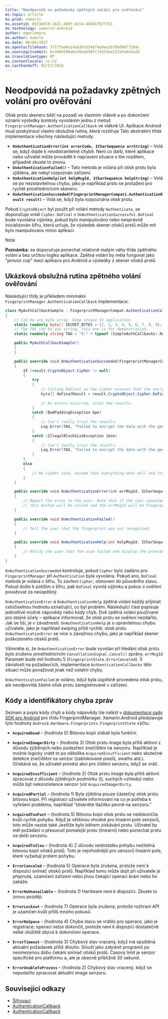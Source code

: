```yaml
---
title: "Neodpovídá na požadavky zpětných volání pro ověřování"
ms.topic: article
ms.prod: xamarin
ms.assetid: 6533AFC9-1A1C-4897-A154-4D4ECFE27761
ms.technology: xamarin-android
author: mgmclemore
ms.author: mamcle
ms.date: 06/06/2017
ms.openlocfilehash: 371ffae8e14a630cb548f4a9ee2bf0bd06f7284c
ms.sourcegitcommit: 6cd40d190abe38edd50fc74331be15324a845a28
ms.translationtype: MT
ms.contentlocale: cs-CZ
ms.lasthandoff: 02/27/2018
---
```

# <a name="responding-to-authentication-callbacks"></a>Neodpovídá na požadavky zpětných volání pro ověřování

Otisk prstu skeneru běží na pozadí ve vlastním vlákně a po dokončení oznámí výsledky kontroly vyvoláním jednu z metod `FingerprintManager.AuthenticationCallback` ve vlákně UI. Aplikace Android musí poskytnout vlastní obslužná rutina, která rozšiřuje Tato abstraktní třída implementace všechny následující metody:

* **`OnAuthenticationError(int errorCode, ICharSequence errString)`** &ndash; Volá se, když dojde k neodstranitelné chybě. Není co další, které aplikace nebo uživatel může provádět k napravení situace s tím rozdílem, případně zkuste to znovu.
* **`OnAuthenticationFailed()`** &ndash; Tato metoda je volána při otisk prstu byla zjištěna, ale nebyl rozpoznán zařízení.
* **`OnAuthenticationHelp(int helpMsgId, ICharSequence helpString)`** &ndash; Volá se po nezotavitelnou chybu, jako je například prstu se protažení pro rychlé prostřednictvím skeneru.
* **`OnAuthenticationSucceeded(FingerprintManagerCompati.AuthenticationResult result)`** &ndash; Volá se, když byla rozpoznána otisk prstu.

Pokud `CryptoObject` byl použit při volání metody `Authenticate`, se doporučuje volat `Cipher.DoFinal` v `OnAuthenticationSuccessful`.
`DoFinal` bude vyvolána výjimka, pokud bylo manipulováno nebo nesprávně inicializován šifru, která určuje, že výsledek skener otisků prstů může mít bylo manipulováno mimo aplikaci.


> [!NOTE]
> **Poznámka:** se doporučuje ponechat relativně malým váhy třída zpětného volání a bez určitou logiku aplikace. Zpětná volání by měla fungovat jako "provoz cop" mezi aplikace pro Android a výsledky z skener otisků prstů.

## <a name="a-sample-authentication-callback-handler"></a>Ukázková obslužná rutina zpětného volání ověřování

Následující třídy je příkladem minimální `FingerprintManager.AuthenticationCallback` implementace: 

```csharp
class MyAuthCallbackSample : FingerprintManagerCompat.AuthenticationCallback
{
    // Can be any byte array, keep unique to application.
    static readonly byte[] SECRET_BYTES = {1, 2, 3, 4, 5, 6, 7, 8, 9};
    // The TAG can be any string, this one is for demonstration.
    static readonly string TAG = "X:" + typeof (SimpleAuthCallbacks).Name;

    public MyAuthCallbackSample()
    {
    }

    public override void OnAuthenticationSucceeded(FingerprintManagerCompat.AuthenticationResult result)
    {
        if (result.CryptoObject.Cipher != null) 
        {
            try
            {
                // Calling DoFinal on the Cipher ensures that the encryption worked.
                byte[] doFinalResult = result.CryptoObject.Cipher.DoFinal(SECRET_BYTES);
    
                // No errors occurred, trust the results.              
            }
            catch (BadPaddingException bpe)
            {
                // Can't really trust the results.
                Log.Error(TAG, "Failed to encrypt the data with the generated key." + bpe);
            }
            catch (IllegalBlockSizeException ibse)
            {
                // Can't really trust the results.
                Log.Error(TAG, "Failed to encrypt the data with the generated key." + ibse);
            }
        }
        else
        {
            // No cipher used, assume that everything went well and trust the results.
        }
    }

    public override void OnAuthenticationError(int errMsgId, ICharSequence errString)
    {
        // Report the error to the user. Note that if the user canceled the scan,
        // this method will be called and the errMsgId will be FingerprintState.ErrorCanceled.
    }

    public override void OnAuthenticationFailed()
    {
        // Tell the user that the fingerprint was not recognized.
    }

    public override void OnAuthenticationHelp(int helpMsgId, ICharSequence helpString)
    {
        // Notify the user that the scan failed and display the provided hint.
    }
}
```

`OnAuthenticationSucceeded` kontroluje, pokud `Cipher` bylo zadáno pro `FingerprintManager` při `Authentication` byla vyvolána. Pokud ano, `DoFinal` metoda je volána v šifru. To zavření `Cipher`, obnovení do původního stavu. Pokud došlo k potížím s šifru, pak `DoFinal` vyvolá výjimku a pokus o ověření považovat za neúspěšný.

`OnAuthenticationError` a `OnAuthenticationHelp` zpětná volání každý přijímat celočíselnou hodnotu označující, co byl problém. Následující část popisuje jednotlivé možné nápovědy nebo kódy chyb. Dvě zpětná volání používané pro stejné účely &ndash; aplikace informovat, že otisk prstu se ověření nezdařilo. Jak se liší, je v závažnosti. `OnAuthenticationHelp` je o opravitelnou chybu uživatele, jako je například swiping příliš rychlé; otisk prstu `OnAuthenticationError` se více o závažnou chybu, jako je například skener poškozeného otisků prstů.

Všimněte si, že `OnAuthenticationError` bude vyvolán při hledání otisk prstu bylo zrušeno prostřednictvím `CancellationSignal.Cancel()` zprávy. `errMsgId` Parametr bude mít hodnotu 5 (`FingerprintState.ErrorCanceled`). V závislosti na požadavcích, implementace `AuthenticationCallbacks` této situaci může považovat jinak než ostatní chyby. 

`OnAuthenticationFailed` je voláno, když byla úspěšně provedena otisk prstu, ale neodpovídá žádné otisk prstu zaregistrované v zařízení. 

## <a name="help-codes-and-error-message-ids"></a>Kódy a identifikátory chyba zpráv 

Seznam a popis kódy chyb a kódy nápovědy lze nalézt v [dokumentace sady SDK pro Android](http://developer.android.com/reference/android/hardware/fingerprint/FingerprintManager.html#FINGERPRINT_ACQUIRED_GOOD) pro třídu FingerprintManager. Xamarin.Android představuje tyto hodnoty `Android.Hardware.Fingerprints.FingerprintState` výčtu:


-   **`AcquiredGood`** &ndash; (hodnota 0) Bitovou kopii získali byla funkční.


-   **`AcquiredImagerDirty`** &ndash; (hodnota 3) Otisk prstu image byla příliš aktivní z důvodu zjištěných nebo podezření znečištění na senzoru. Například je možné logicky vrátit to po několika `AcquiredInsufficient` nebo skutečné detekce znečištění na senzor (zablokované pixelů, swaths atd.). Očekává se, že uživatel provést akci pro čištění senzoru, když se vrátí.


-   **`AcquiredInsufficient`** &ndash; (hodnota 2) Otisk prstu image byla příliš aktivní zpracovat z důvodu zjištěných podmínku (tj. suchých vzhledu) nebo může být nekonzistence senzor (viz `AcquiredImagerDirty`.



-   **`AcquiredPartial`** &ndash; (hodnota 1) Byla zjištěna pouze částečný otisk prstu bitovou kopii. Při registraci uživatele informováni na co je potřeba k vyřešení problému, například &ldquo;stiskněte tlačítko pevně na senzoru.&rdquo;



-   **`AcquiredTooFast`** &ndash; (hodnota 5) Bitovou kopii otisk prstu se nedokončila kvůli rychlé pohybu. Když je většinou vhodné pro lineární pole senzorů, toto může nastat také Jestliže bylo během získávání prstu. Uživatel by měl požádáni o přesunutí pomalejší prstu (lineární) nebo ponechat prstu na delší senzoru.




-   **`AcquiredToSlow`** &ndash; (hodnota 4) Z důvodu nedostatku pohybu nečitelná bitovou kopii otisků prstů. Toto je nejvhodnější pro senzorů lineární pole, které vyžadují prstem pohybu.



-   **`ErrorCanceled`** &ndash; (hodnota 5) Operace byla zrušena, protože není k dispozici snímač otisků prstů. Například tomu může dojít při uživatele je přepnuta, uzamčení zařízení nebo jinou čekající operaci brání nebo ho zakáže.



-   **`ErrorHwUnavailable`** &ndash; (hodnota 1) Hardware není k dispozici. Zkuste to znovu později.




-   **`ErrorLockout`** &ndash; (hodnota 7) Operace byla zrušena, protože rozhraní API je uzamčen kvůli příliš mnoho pokusů.




-   **`ErrorNoSpace`** &ndash; (hodnota 4) Chyba stavu se vrátilo pro operace, jako je registrace; operaci nelze dokončit, protože není k dispozici dostatečně velké úložiště zbývá k dokončení operace.



-   **`ErrorTimeout`** &ndash; (hodnota 3) Chybový stav vracený, když má spuštěná aktuální požadavek příliš dlouho. Slouží jako zabránit programů po neomezenou dobu čekání snímač otisků prstů. Časový limit je senzor specifické pro platformu a, ale je obecně přibližně 30 sekund.



-   **`ErrorUnableToProcess`** &ndash; (hodnota 2) Chybový stav vracený, když se nepodařilo zpracovat aktuální image senzoru.



## <a name="related-links"></a>Související odkazy

- [Šifrovací](https://docs.oracle.com/javase/7/docshttps://developer.xamarin.com/api/javax/crypto/Cipher.html)
- [AuthenticationCallback](http://developer.android.com/reference/android/hardware/fingerprint/FingerprintManager.AuthenticationCallback.html)
- [AuthenticationCallback](http://developer.android.com/reference/android/support/v4/hardware/fingerprint/FingerprintManagerCompat.AuthenticationCallback.html)
